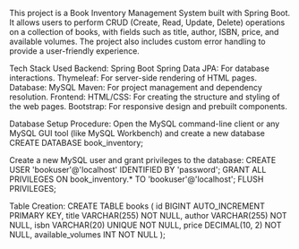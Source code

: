 This project is a Book Inventory Management System built with Spring Boot. It allows users to perform CRUD (Create, Read, Update, Delete) operations on a collection of books, with fields such as title, author, ISBN, price, and available volumes. The project also includes custom error handling to provide a user-friendly experience.

Tech Stack Used
Backend:
        Spring Boot
        Spring Data JPA: For database interactions.
        Thymeleaf: For server-side rendering of HTML pages.
        Database: MySQL
        Maven: For project management and dependency resolution.
Frontend:
        HTML/CSS: For creating the structure and styling of the web pages.
        Bootstrap: For responsive design and prebuilt components.

Database Setup Procedure:
Open the MySQL command-line client or any MySQL GUI tool (like MySQL Workbench) and create a new database
        CREATE DATABASE book_inventory;

Create a new MySQL user and grant privileges to the database:
        CREATE USER 'bookuser'@'localhost' IDENTIFIED BY 'password';
        GRANT ALL PRIVILEGES ON book_inventory.* TO 'bookuser'@'localhost';
        FLUSH PRIVILEGES;

Table Creation:
        CREATE TABLE books (
            id BIGINT AUTO_INCREMENT PRIMARY KEY,
            title VARCHAR(255) NOT NULL,
            author VARCHAR(255) NOT NULL,
            isbn VARCHAR(20) UNIQUE NOT NULL,
            price DECIMAL(10, 2) NOT NULL,
            available_volumes INT NOT NULL
      );


